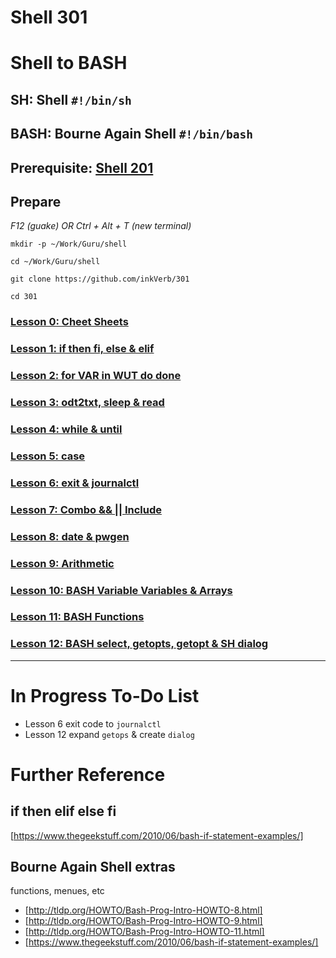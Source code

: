 # Shell 301
# Shell to BASH
## SH: Shell `#!/bin/sh`
## BASH: Bourne Again Shell `#!/bin/bash`

## Prerequisite: [Shell 201](https://github.com/inkVerb/Guru/tree/master/201-shell)

## Prepare

*F12 (guake) OR Ctrl + Alt + T (new terminal)*

`mkdir -p ~/Work/Guru/shell`

`cd ~/Work/Guru/shell`

`git clone https://github.com/inkVerb/301`

`cd 301`

### [Lesson 0: Cheet Sheets](https://github.com/inkVerb/guru/blob/master/301-shell/Lesson-00.md)

### [Lesson 1: if then fi, else & elif](https://github.com/inkVerb/guru/blob/master/301-shell/Lesson-01.md)

### [Lesson 2: for VAR in WUT do done](https://github.com/inkVerb/guru/blob/master/301-shell/Lesson-02.md)

### [Lesson 3: odt2txt, sleep & read](https://github.com/inkVerb/guru/blob/master/301-shell/Lesson-03.md)

### [Lesson 4: while & until](https://github.com/inkVerb/guru/blob/master/301-shell/Lesson-04.md)

### [Lesson 5: case](https://github.com/inkVerb/guru/blob/master/301-shell/Lesson-05.md)

### [Lesson 6: exit & journalctl](https://github.com/inkVerb/guru/blob/master/301-shell/Lesson-06.md)

### [Lesson 7: Combo && || Include](https://github.com/inkVerb/guru/blob/master/301-shell/Lesson-07.md)

### [Lesson 8: date & pwgen](https://github.com/inkVerb/guru/blob/master/301-shell/Lesson-08.md)

### [Lesson 9: Arithmetic](https://github.com/inkVerb/guru/blob/master/301-shell/Lesson-09.md)

### [Lesson 10: BASH Variable Variables & Arrays](https://github.com/inkVerb/guru/blob/master/301-shell/Lesson-10.md)

### [Lesson 11: BASH Functions](https://github.com/inkVerb/guru/blob/master/301-shell/Lesson-11.md)

### [Lesson 12: BASH select, getopts, getopt & SH dialog](https://github.com/inkVerb/guru/blob/master/301-shell/Lesson-12.md)
___

# In Progress To-Do List
- Lesson 6 exit code to `journalctl`
- Lesson 12 expand `getops` & create `dialog`

# Further Reference

## if then elif else fi
[https://www.thegeekstuff.com/2010/06/bash-if-statement-examples/]

## Bourne Again Shell extras
functions, menues, etc
- [http://tldp.org/HOWTO/Bash-Prog-Intro-HOWTO-8.html]
- [http://tldp.org/HOWTO/Bash-Prog-Intro-HOWTO-9.html]
- [http://tldp.org/HOWTO/Bash-Prog-Intro-HOWTO-11.html]
- [https://www.thegeekstuff.com/2010/06/bash-if-statement-examples/]

